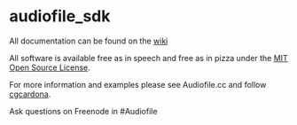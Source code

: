 audiofile_sdk
=============

All documentation can be found on the [wiki](https://github.com/cgcardona/audiofile_sdk/wiki)

All software is available free as in speech and free as in pizza under the [MIT Open Source License](http://opensource.org/licenses/MIT).

For more information and examples please see Audiofile.cc and follow [cgcardona](http://twitter.com/cgcardona).

Ask questions on Freenode in #Audiofile
